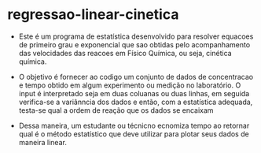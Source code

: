 # regressao-linear-cinetica
- Este é um programa de estatística desenvolvido para resolver equacoes de primeiro grau e exponencial que sao obtidas pelo acompanhamento das velocidades das reacoes em 
Físico Química, ou seja, cinética química.

- O objetivo é fornecer ao codigo um conjunto de dados de concentracao e tempo obtido em algum experimento ou medição no laboratório. O input é interpretado seja em duas 
coluanas ou duas linhas, em seguida verifica-se a variânncia dos dados e então, com a estatística adequada, testa-se qual a ordem de reação que os dados se encaixam

- Dessa maneira, um estudante ou técnicno ecnomiza tempo ao retornar qual é o método estatístico que deve utilizar para plotar seus dados de maneira linear.
